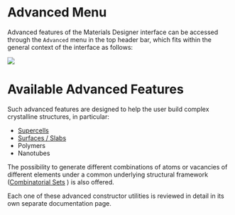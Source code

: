 # Advanced Menu 

Advanced features of the Materials Designer interface can be accessed through the `Advanced` menu in the top header bar, which fits within the general context of the interface as follows:

<img src="/images/advanced-menu.png"/>

# Available Advanced Features

Such advanced features are designed to help the user build complex crystalline structures, in particular:
 
* [Supercells](advanced/supercell.md) <i class="zmdi zmdi-collection-plus zmdi-hc-border"></i>
* [Surfaces / Slabs](advanced/surface-slab.md) <i class="zmdi zmdi-layers zmdi-hc-border"></i>
* Polymers <i class="zmdi zmdi-polymer zmdi-hc-border"></i> 
* Nanotubes <i class="zmdi zmdi-camera-alt zmdi-hc-border"></i>
 
The possibility to generate different combinations of atoms or vacancies of different elements under a common underlying structural framework ([Combinatorial Sets](advanced/combinatorial-set.md) <i class="zmdi zmdi-collection-plus zmdi-hc-border"></i>) is also offered. 

Each one of these advanced constructor utilities is reviewed in detail in its own separate documentation page. 
